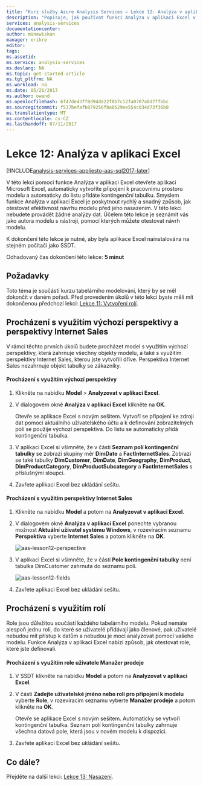 ```yaml
---
title: "Kurz služby Azure Analysis Services – Lekce 12: Analýza v aplikaci Excel | Dokumentace Microsoftu"
description: "Popisuje, jak používat funkci Analýza v aplikaci Excel v projektu Kurz služby Azure Analysis Services."
services: analysis-services
documentationcenter: 
author: minewiskan
manager: erikre
editor: 
tags: 
ms.assetid: 
ms.service: analysis-services
ms.devlang: NA
ms.topic: get-started-article
ms.tgt_pltfrm: NA
ms.workload: na
ms.date: 05/26/2017
ms.author: owend
ms.openlocfilehash: 6f47de43ff8d94de22f8b7c12fa0707a8d7ffbbc
ms.sourcegitcommit: f537befafb079256fba0529ee554c034d73f36b0
ms.translationtype: MT
ms.contentlocale: cs-CZ
ms.lasthandoff: 07/11/2017
---
```

# <a name="lesson-12-analyze-in-excel"></a>Lekce 12: Analýza v aplikaci Excel

[!INCLUDE[analysis-services-appliesto-aas-sql2017-later](../../../includes/analysis-services-appliesto-aas-sql2017-later.md)]

V této lekci pomocí funkce Analýza v aplikaci Excel otevřete aplikaci Microsoft Excel, automaticky vytvoříte připojení k pracovnímu prostoru modelu a automaticky do listu přidáte kontingenční tabulku. Smyslem funkce Analýza v aplikaci Excel je poskytnout rychlý a snadný způsob, jak otestovat efektivnost návrhu modelu před jeho nasazením. V této lekci nebudete provádět žádné analýzy dat. Účelem této lekce je seznámit vás jako autora modelu s nástroji, pomocí kterých můžete otestovat návrh modelu.   
  
K dokončení této lekce je nutné, aby byla aplikace Excel nainstalována na stejném počítači jako SSDT.
  
Odhadovaný čas dokončení této lekce: **5 minut**  
  
## <a name="prerequisites"></a>Požadavky  
Toto téma je součástí kurzu tabelárního modelování, který by se měl dokončit v daném pořadí. Před provedením úkolů v této lekci byste měli mít dokončenou předchozí lekci: [Lekce 11: Vytvoření rolí](../tutorials/aas-lesson-11-create-roles.md).  
  
## <a name="browse-using-the-default-and-internet-sales-perspectives"></a>Procházení s využitím výchozí perspektivy a perspektivy Internet Sales  
V rámci těchto prvních úkolů budete procházet model s využitím výchozí perspektivy, která zahrnuje všechny objekty modelu, a také s využitím perspektivy Internet Sales, kterou jste vytvořili dříve. Perspektiva Internet Sales nezahrnuje objekt tabulky se zákazníky.  
  
#### <a name="to-browse-by-using-the-default-perspective"></a>Procházení s využitím výchozí perspektivy  
  
1.  Klikněte na nabídku **Model** > **Analyzovat v aplikaci Excel**.  
  
2.  V dialogovém okně **Analýza v aplikaci Excel** klikněte na **OK**.  
  
    Otevře se aplikace Excel s novým sešitem. Vytvoří se připojení ke zdroji dat pomocí aktuálního uživatelského účtu a k definování zobrazitelných polí se použije výchozí perspektiva. Do listu se automaticky přidá kontingenční tabulka.  
  
3.  V aplikaci Excel si všimněte, že v části **Seznam polí kontingenční tabulky** se zobrazí skupiny měr **DimDate** a **FactInternetSales**. Zobrazí se také tabulky **DimCustomer**, **DimDate**, **DimGeography**, **DimProduct**, **DimProductCategory**, **DimProductSubcategory** a **FactInternetSales** s příslušnými sloupci.  
  
4.  Zavřete aplikaci Excel bez ukládání sešitu.  
  
#### <a name="to-browse-by-using-the-internet-sales-perspective"></a>Procházení s využitím perspektivy Internet Sales  
  
1.  Klikněte na nabídku **Model** a potom na **Analyzovat v aplikaci Excel**.  
  
2.  V dialogovém okně **Analýza v aplikaci Excel** ponechte vybranou možnost **Aktuální uživatel systému Windows**, v rozevíracím seznamu **Perspektiva** vyberte **Internet Sales** a potom klikněte na **OK**. 
    
    ![aas-lesson12-perspective](../tutorials/media/aas-lesson12-perspective.png)
    
3.  V aplikaci Excel si všimněte, že v části **Pole kontingenční tabulky** není tabulka DimCustomer zahrnuta do seznamu polí.  
    
    ![aas-lesson12-fields](../tutorials/media/aas-lesson12-fields.png)
    
4.  Zavřete aplikaci Excel bez ukládání sešitu.  
  
## <a name="browse-by-using-roles"></a>Procházení s využitím rolí  
Role jsou důležitou součástí každého tabelárního modelu. Pokud nemáte alespoň jednu roli, do které se uživatelé přidávají jako členové, pak uživatelé nebudou mít přístup k datům a nebudou je moci analyzovat pomocí vašeho modelu. Funkce Analýza v aplikaci Excel nabízí způsob, jak otestovat role, které jste definovali.  
  
#### <a name="to-browse-by-using-the-sales-manager-user-role"></a>Procházení s využitím role uživatele Manažer prodeje  
  
1.  V SSDT klikněte na nabídku **Model** a potom na **Analyzovat v aplikaci Excel**.  
  
2.  V části **Zadejte uživatelské jméno nebo roli pro připojení k modelu** vyberte **Role**, v rozevíracím seznamu vyberte **Manažer prodeje** a potom klikněte na **OK**.  
  
    Otevře se aplikace Excel s novým sešitem. Automaticky se vytvoří kontingenční tabulka. Seznam polí kontingenční tabulky zahrnuje všechna datová pole, která jsou v novém modelu k dispozici.  
      
3.  Zavřete aplikaci Excel bez ukládání sešitu.  
  
## <a name="whats-next"></a>Co dále?
Přejděte na další lekci: [Lekce 13: Nasazení](../tutorials/aas-lesson-13-deploy.md).

  
  
  
